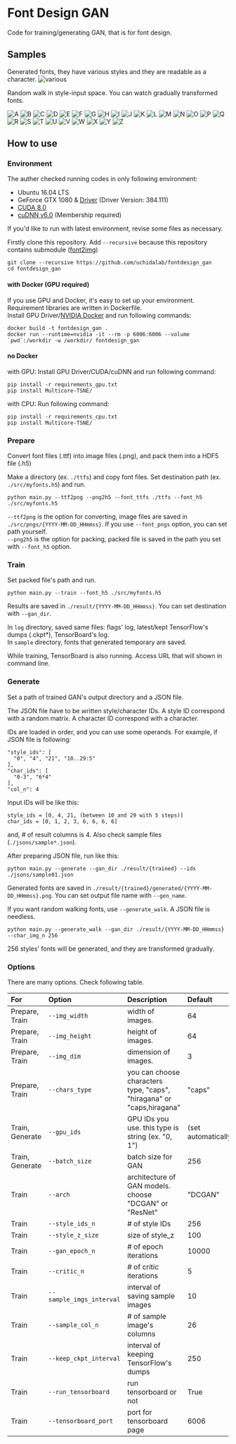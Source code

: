 # Font Design GAN

Code for training/generating GAN, that is for font design.

## Samples
Generated fonts, they have various styles and they are readable as a character.
![various](samples/various.png)

Random walk in style-input space.
You can watch gradually transformed fonts.

![A](samples/walk_a.gif)
![B](samples/walk_b.gif)
![C](samples/walk_c.gif)
![D](samples/walk_d.gif)
![E](samples/walk_e.gif)
![F](samples/walk_f.gif)
![G](samples/walk_g.gif)
![H](samples/walk_h.gif)
![I](samples/walk_i.gif)
![J](samples/walk_j.gif)
![K](samples/walk_k.gif)
![L](samples/walk_l.gif)
![M](samples/walk_m.gif)
![N](samples/walk_n.gif)
![O](samples/walk_o.gif)
![P](samples/walk_p.gif)
![Q](samples/walk_q.gif)
![R](samples/walk_r.gif)
![S](samples/walk_s.gif)
![T](samples/walk_t.gif)
![U](samples/walk_u.gif)
![V](samples/walk_v.gif)
![W](samples/walk_w.gif)
![X](samples/walk_x.gif)
![Y](samples/walk_y.gif)
![Z](samples/walk_z.gif)

## How to use

### Environment
The auther checked running codes in only following environment:
- Ubuntu 16.04 LTS
- GeForce GTX 1080 & [Driver](http://www.nvidia.com/Download/index.aspx) (Driver Version: 384.111)
- [CUDA 8.0](https://developer.nvidia.com/cuda-80-ga2-download-archive)
- [cuDNN v6.0](https://developer.nvidia.com/cudnn) (Membership required)

If you'd like to run with latest environment, revise some files as necessary.

Firstly clone this repository.
Add `--recursive` because this repository contains submodule ([font2img](https://github.com/uchidalab/font2img))
```
git clone --recursive https://github.com/uchidalab/fontdesign_gan
cd fontdesign_gan
```

#### with Docker (GPU required)

If you use GPU and Docker, it's easy to set up your environment.
Requirement libraries are written in Dockerfile.  
Install GPU Driver/[NVIDIA Docker](https://github.com/NVIDIA/nvidia-docker) and run following commands:
```
docker build -t fontdesign_gan .
docker run --runtime=nvidia -it --rm -p 6006:6006 --volume `pwd`:/workdir -w /workdir/ fontdesign_gan
```

#### no Docker

with GPU:
Install GPU Driver/CUDA/cuDNN and run following command:
```
pip install -r requirements_gpu.txt
pip install Multicore-TSNE/
```

with CPU:
Run following command:
```
pip install -r requirements_cpu.txt
pip install Multicore-TSNE/
```

### Prepare

Convert font files (.ttf) into image files (.png), and pack them into a HDF5 file (.h5)

Make a directory (ex. `./ttfs`) and copy font files.
Set destination path (ex. `./src/myfonts.h5`) and run.
```
python main.py --ttf2png --png2h5 --font_ttfs ./ttfs --font_h5 ./src/myfonts.h5
```

`--ttf2png` is the option for converting, image files are saved in `./src/pngs/{YYYY-MM-DD_HHmmss}`.
If you use `--font_pngs` option, you can set path yourself.  
`--png2h5` is the option for packing, packed file is saved in the path you set with `--font_h5` option.

### Train

Set packed file's path and run.

```
python main.py --train --font_h5 ./src/myfonts.h5
```

Results are saved in `./result/{YYYY-MM-DD_HHmmss}`.
You can set destination with `--gan_dir`.

In `log` directory, saved same files: flags' log, latest/kept TensorFlow's dumps (.ckpt\*), TensorBoard's log.  
In `sample` directory, fonts that generated temporary are saved.

While training, TensorBoard is also running.
Access URL that will shown in command line.

### Generate

Set a path of trained GAN's output directory and a JSON file.

The JSON file have to be written style/character IDs.
A style ID correspond with a random matrix.
A character ID correspond with a character.

IDs are loaded in order, and you can use some operands.
For example, if JSON file is following:
```
"style_ids": [
  "0", "4", "21", "10..29:5"
],
"char_ids": [
  "0-3", "6*4"
],
"col_n": 4
```
Input IDs will be like this:
```
style_ids = [0, 4, 21, (between 10 and 29 with 5 steps)]
char_ids = [0, 1, 2, 3, 6, 6, 6, 6]
```
and, # of result columns is 4. Also check sample files (`./jsons/sample*.json`).

After preparing JSON file, run like this:
```
python main.py --generate --gan_dir ./result/{trained} --ids ./jsons/sample01.json
```
Generated fonts are saved in `./result/{trained}/generated/{YYYY-MM-DD_HHmmss}.png`.
You can set output file name with `--gen_name`.

If you want random walking fonts, use `--generate_walk`. A JSON file is needless.
```
python main.py --generate_walk --gan_dir ./result/{YYYY-MM-DD_HHmmss} --char_img_n 256
```
256 styles' fonts will be generated, and they are transformed gradually.

### Options

There are many options. Check following table.

|For|Option|Description|Default|
|:-|:-|:-|:-|
|Prepare, Train|`--img_width`|width of images.|64|
|Prepare, Train|`--img_height`|height of images.|64|
|Prepare, Train|`--img_dim`|dimension of images.|3|
|Prepare, Train|`--chars_type`|you can choose characters type, "caps", "hiragana" or "caps,hiragana"|"caps"|
|Train, Generate|`--gpu_ids`|GPU IDs you use. this type is string (ex. "0, 1")|(set automatically)|
|Train, Generate|`--batch_size`|batch size for GAN|256|
|Train|`--arch`|architecture of GAN models. choose "DCGAN" or "ResNet"|"DCGAN"|
|Train|`--style_ids_n`|# of style IDs|256|
|Train|`--style_z_size`|size of style_z|100|
|Train|`--gan_epoch_n`|# of epoch iterations|10000|
|Train|`--critic_n`|# of critic iterations|5|
|Train|`--sample_imgs_interval`|interval of saving sample images|10|
|Train|`--sample_col_n`|# of sample image's columns|26|
|Train|`--keep_ckpt_interval`|interval of keeping TensorFlow's dumps|250|
|Train|`--run_tensorboard`|run tensorboard or not|True|
|Train|`--tensorboard_port`|port for tensorboard page|6006|
